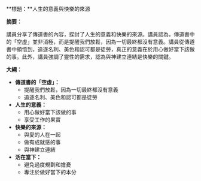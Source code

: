 **標題：**人生的意義與快樂的來源

**摘要：**

講員分享了傳道書的內容，探討了人生的意義和快樂的來源。講員認為，傳道書中的「空虛」並非消極，而是提醒我們放鬆，因為一切最終都沒有意義。講員從傳道書中領悟到，追逐名利、美色和認可都是徒勞，真正的意義在於用心做好當下該做的事。此外，講員強調了靈性的需求，認為與神建立連結是快樂的關鍵。

**大綱：**

* **傳道書的「空虛」：**
    * 提醒我們放鬆，因為一切最終都沒有意義
    * 追逐名利、美色和認可都是徒勞
* **人生的意義：**
    * 用心做好當下該做的事
    * 享受工作的果實
* **快樂的來源：**
    * 與愛的人在一起
    * 做有成就感的事
    * 與神建立連結
* **活在當下：**
    * 避免過度規劃和擔憂
    * 專注於做好當下的本分